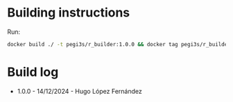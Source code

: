 # Building instructions

Run:

```bash
docker build ./ -t pegi3s/r_builder:1.0.0 && docker tag pegi3s/r_builder:1.0.0 pegi3s/r_builder
```

# Build log

- 1.0.0 - 14/12/2024 - Hugo López Fernández
